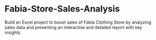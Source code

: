 # Fabia-Store-Sales-Analysis
Build an Excel project to boost sales of Fabia Clothing Store by analyzing sales data  and presenting an interactive and detailed report with key insights.
